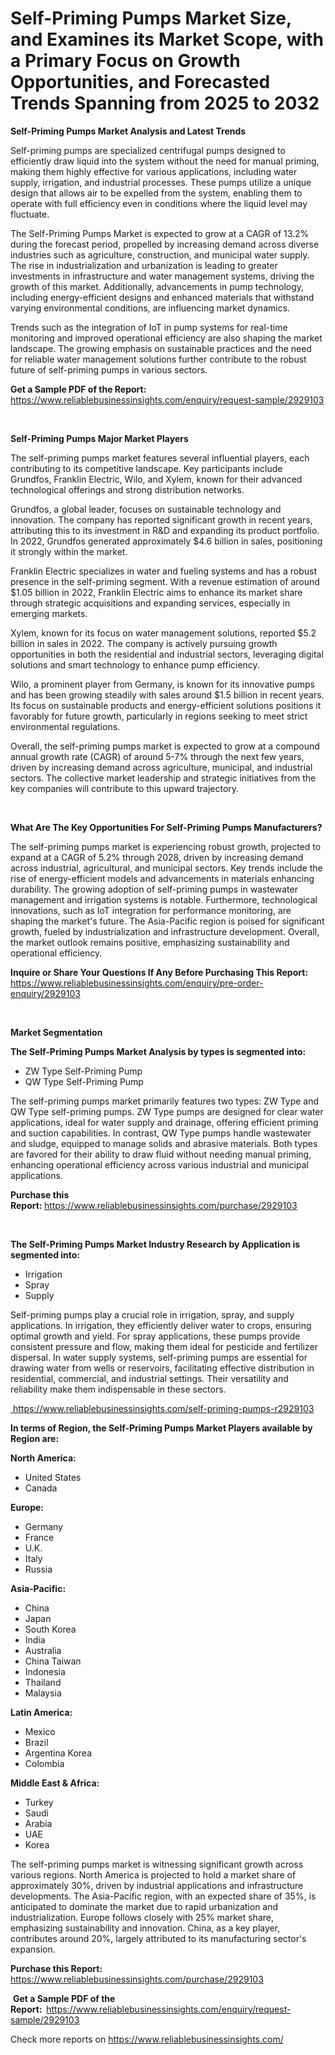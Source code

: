 <p><h1>Self-Priming Pumps Market Size, and Examines its Market Scope, with a Primary Focus on Growth Opportunities, and Forecasted Trends Spanning from 2025 to 2032</h1></p><p><strong>Self-Priming Pumps Market Analysis and Latest Trends</strong></p>
<p><p>Self-priming pumps are specialized centrifugal pumps designed to efficiently draw liquid into the system without the need for manual priming, making them highly effective for various applications, including water supply, irrigation, and industrial processes. These pumps utilize a unique design that allows air to be expelled from the system, enabling them to operate with full efficiency even in conditions where the liquid level may fluctuate.</p><p>The Self-Priming Pumps Market is expected to grow at a CAGR of 13.2% during the forecast period, propelled by increasing demand across diverse industries such as agriculture, construction, and municipal water supply. The rise in industrialization and urbanization is leading to greater investments in infrastructure and water management systems, driving the growth of this market. Additionally, advancements in pump technology, including energy-efficient designs and enhanced materials that withstand varying environmental conditions, are influencing market dynamics. </p><p>Trends such as the integration of IoT in pump systems for real-time monitoring and improved operational efficiency are also shaping the market landscape. The growing emphasis on sustainable practices and the need for reliable water management solutions further contribute to the robust future of self-priming pumps in various sectors.</p></p>
<p><strong>Get a Sample PDF of the Report:&nbsp;</strong> <a href="https://www.reliablebusinessinsights.com/enquiry/request-sample/2929103?utm_campaign=3074&utm_medium=2&utm_source=Github&utm_content=ia&utm_term=12032025&utm_id=self-priming-pumps">https://www.reliablebusinessinsights.com/enquiry/request-sample/2929103</a></p>
<p>&nbsp;</p>
<p><strong>Self-Priming Pumps Major Market Players</strong></p>
<p><p>The self-priming pumps market features several influential players, each contributing to its competitive landscape. Key participants include Grundfos, Franklin Electric, Wilo, and Xylem, known for their advanced technological offerings and strong distribution networks.</p><p>Grundfos, a global leader, focuses on sustainable technology and innovation. The company has reported significant growth in recent years, attributing this to its investment in R&D and expanding its product portfolio. In 2022, Grundfos generated approximately $4.6 billion in sales, positioning it strongly within the market.</p><p>Franklin Electric specializes in water and fueling systems and has a robust presence in the self-priming segment. With a revenue estimation of around $1.05 billion in 2022, Franklin Electric aims to enhance its market share through strategic acquisitions and expanding services, especially in emerging markets.</p><p>Xylem, known for its focus on water management solutions, reported $5.2 billion in sales in 2022. The company is actively pursuing growth opportunities in both the residential and industrial sectors, leveraging digital solutions and smart technology to enhance pump efficiency.</p><p>Wilo, a prominent player from Germany, is known for its innovative pumps and has been growing steadily with sales around $1.5 billion in recent years. Its focus on sustainable products and energy-efficient solutions positions it favorably for future growth, particularly in regions seeking to meet strict environmental regulations.</p><p>Overall, the self-priming pumps market is expected to grow at a compound annual growth rate (CAGR) of around 5-7% through the next few years, driven by increasing demand across agriculture, municipal, and industrial sectors. The collective market leadership and strategic initiatives from the key companies will contribute to this upward trajectory.</p></p>
<p>&nbsp;</p>
<p><strong>What Are The Key Opportunities For Self-Priming Pumps Manufacturers?</strong></p>
<p><p>The self-priming pumps market is experiencing robust growth, projected to expand at a CAGR of 5.2% through 2028, driven by increasing demand across industrial, agricultural, and municipal sectors. Key trends include the rise of energy-efficient models and advancements in materials enhancing durability. The growing adoption of self-priming pumps in wastewater management and irrigation systems is notable. Furthermore, technological innovations, such as IoT integration for performance monitoring, are shaping the market's future. The Asia-Pacific region is poised for significant growth, fueled by industrialization and infrastructure development. Overall, the market outlook remains positive, emphasizing sustainability and operational efficiency.</p></p>
<p><strong>Inquire or Share Your Questions If Any Before Purchasing This Report:</strong> <a href="https://www.reliablebusinessinsights.com/enquiry/pre-order-enquiry/2929103?utm_campaign=3074&utm_medium=2&utm_source=Github&utm_content=ia&utm_term=12032025&utm_id=self-priming-pumps">https://www.reliablebusinessinsights.com/enquiry/pre-order-enquiry/2929103</a></p>
<p>&nbsp;</p>
<p><strong>Market Segmentation</strong></p>
<p><strong>The Self-Priming Pumps Market Analysis by types is segmented into:</strong></p>
<p><ul><li>ZW Type Self-Priming Pump</li><li>QW Type Self-Priming Pump</li></ul></p>
<p><p>The self-priming pumps market primarily features two types: ZW Type and QW Type self-priming pumps. ZW Type pumps are designed for clear water applications, ideal for water supply and drainage, offering efficient priming and suction capabilities. In contrast, QW Type pumps handle wastewater and sludge, equipped to manage solids and abrasive materials. Both types are favored for their ability to draw fluid without needing manual priming, enhancing operational efficiency across various industrial and municipal applications.</p></p>
<p><strong>Purchase this Report:&nbsp;</strong><a href="https://www.reliablebusinessinsights.com/purchase/2929103?utm_campaign=3074&utm_medium=2&utm_source=Github&utm_content=ia&utm_term=12032025&utm_id=self-priming-pumps">https://www.reliablebusinessinsights.com/purchase/2929103</a></p>
<p>&nbsp;</p>
<p><strong>The Self-Priming Pumps Market Industry Research by Application is segmented into:</strong></p>
<p><ul><li>Irrigation</li><li>Spray</li><li>Supply</li></ul></p>
<p><p>Self-priming pumps play a crucial role in irrigation, spray, and supply applications. In irrigation, they efficiently deliver water to crops, ensuring optimal growth and yield. For spray applications, these pumps provide consistent pressure and flow, making them ideal for pesticide and fertilizer dispersal. In water supply systems, self-priming pumps are essential for drawing water from wells or reservoirs, facilitating effective distribution in residential, commercial, and industrial settings. Their versatility and reliability make them indispensable in these sectors.</p></p>
<p><a href="https://www.reliablebusinessinsights.com/self-priming-pumps-r2929103?utm_campaign=3074&utm_medium=2&utm_source=Github&utm_content=ia&utm_term=12032025&utm_id=self-priming-pumps">&nbsp;https://www.reliablebusinessinsights.com/self-priming-pumps-r2929103</a></p>
<p><strong>In terms of Region, the Self-Priming Pumps Market Players available by Region are:</strong></p>
<p>
    <p> <strong> North America: </strong>
        <ul>
            <li>United States</li>
            <li>Canada</li>
        </ul>
        </p> 
    <p> <strong> Europe: </strong>
        <ul>
            <li>Germany</li>
            <li>France</li>
            <li>U.K.</li>
            <li>Italy</li>
            <li>Russia</li>
        </ul>
        </p> 
    <p> <strong> Asia-Pacific: </strong>
        <ul>
            <li>China</li>
            <li>Japan</li>
            <li>South Korea</li>
            <li>India</li>
            <li>Australia</li>
            <li>China Taiwan</li>
            <li>Indonesia</li>
            <li>Thailand</li>
            <li>Malaysia</li>
        </ul>
        </p> 
    <p> <strong> Latin America: </strong>
        <ul>
            <li>Mexico</li>
            <li>Brazil</li>
            <li>Argentina Korea</li>
            <li>Colombia</li>
        </ul>
        </p> 
    <p> <strong> Middle East & Africa: </strong>
        <ul>
            <li>Turkey</li>
            <li>Saudi</li>
            <li>Arabia</li>
            <li>UAE</li>
            <li>Korea</li>
        </ul>
    </p>
    </p>
<p><p>The self-priming pumps market is witnessing significant growth across various regions. North America is projected to hold a market share of approximately 30%, driven by industrial applications and infrastructure developments. The Asia-Pacific region, with an expected share of 35%, is anticipated to dominate the market due to rapid urbanization and industrialization. Europe follows closely with 25% market share, emphasizing sustainability and innovation. China, as a key player, contributes around 20%, largely attributed to its manufacturing sector's expansion.</p></p>
<p><strong>Purchase this Report: </strong><a href="https://www.reliablebusinessinsights.com/purchase/2929103?utm_campaign=3074&utm_medium=2&utm_source=Github&utm_content=ia&utm_term=12032025&utm_id=self-priming-pumps">https://www.reliablebusinessinsights.com/purchase/2929103</a></p>
<p>&nbsp;<strong>Get a Sample PDF of the Report:&nbsp;&nbsp;</strong><a href="https://www.reliablebusinessinsights.com/enquiry/request-sample/2929103?utm_campaign=3074&utm_medium=2&utm_source=Github&utm_content=ia&utm_term=12032025&utm_id=self-priming-pumps">https://www.reliablebusinessinsights.com/enquiry/request-sample/2929103</a></p>
<p><strong></strong></p>
<p>Check more reports on <a href="https://www.reliablebusinessinsights.com/?utm_campaign=3074&utm_medium=2&utm_source=Github&utm_content=ia&utm_term=12032025&utm_id=self-priming-pumps">https://www.reliablebusinessinsights.com/</a></p>